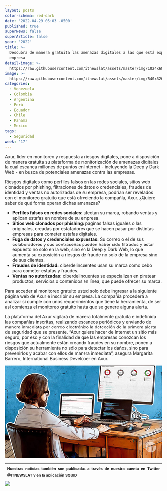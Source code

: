 ```yaml
---
layout: posts
color-schema: red-dark
date: '2022-04-29 05:03 -0500'
published: true
superNews: false
superArticle: false
year: '2022'
title: >-
  Descubra de manera gratuita las amenazas digitales a las que está expuesta su
  empresa 
detail-image: >-
  https://raw.githubusercontent.com/itnewslat/assets/master/img/1024x680/Amenazas-inteligentes-g.jpg
image: >-
  https://raw.githubusercontent.com/itnewslat/assets/master/img/540x320/Amenazas-inteligentes-p.jpg
categories:
  - Venezuela
  - Colombia
  - Argentina
  - Perú
  - Ecuador
  - Chile
  - Panama
  - Mexico
tags:
  - Seguridad
week: '17'
---
```

Axur, líder en monitoreo y respuesta a riesgos digitales, pone a disposición de manera gratuita su plataforma de monitorización de amenazas digitales la cual escanea millones de puntos en Internet - incluyendo la Deep y Dark Web - en busca de potenciales amenazas contra las empresas.

Riesgos digitales como perfiles falsos en las redes sociales, sitios web clonados por phishing, filtraciones de datos o credenciales, fraudes de identidad y ventas no autorizadas de su empresa, podrían ser revelados con el monitoreo gratuito que está ofreciendo la compañía, Axur. ¿Quiere saber de qué forma operan dichas amenazas?

- **Perfiles falsos en redes sociales:** afectan su marca, robando ventas y aplican estafas en nombre de su empresa.
- **Sitios web clonados por phishing:** paginas falsas iguales o las originales, creadas por estafadores que se hacen pasar por distintas empresas para cometer estafas digitales.
- **Fuga de datos y credenciales expuestas:** Su correo o el de sus colaboradores y sus contraseñas pueden haber sido filtrados y estar expuesto no solo en la web, sino en la Deep y Dark Web, lo que aumenta su exposición a riesgos de fraude no solo de la empresa sino de sus clientes.
- **Fraudes de identidad:** ciberdelincuentes usan su marca como cebo para cometer estafas y fraudes.
- **Ventas no autorizadas:** ciberdelincuentes se especializan en piratear productos, servicios o contenidos en línea, que puede ofrecer su marca.

Para acceder al monitoreo gratuito usted solo debe ingresar a la siguiente página web de Axur e inscribir su empresa. La compañía procederá a analizar si cumple con unos requerimientos que tiene la herramienta, de ser así comienza el monitoreo gratuito hasta que se genere alguna  alerta. 

La plataforma del Axur vigilará de manera totalmente gratuita e indefinida las compañías inscritas, realizando escaneos periódicos y enviando de manera inmediata por correo electrónico la detección de la primera alerta de seguridad que se presente. “Axur quiere hacer de Internet un sitio más seguro, por eso y con la finalidad de que las empresas conozcan los riesgos que actualmente están creando fraudes en su nombre, ponen a disposición su herramienta no sólo para detectar los daños, sino para prevenirlos y acabar con ellos de manera inmediata”, asegura Margarita Barrero, International Business Developer en Axur.

![](https://raw.githubusercontent.com/itnewslat/assets/master/img/540x320/Amenazas-inteligentes-p.jpg)

<table style="height: 42px;" width="569">
<tbody>
<tr>
<td style="text-align: justify;"><sub><strong>Nuestras noticias también son publicadas a través de nuestra cuenta en Twitter <a href="https://twitter.com/itnewslat?lang=es">@ITNEWSLAT</a> y en la aplicación <a href="https://squidapp.co/en/">SQUID</a></strong></sub></td>
</tr>
</tbody>
</table>

<img src="https://tracker.metricool.com/c3po.jpg?hash=56f88a41e39ab42c063cc51676587a04"/>